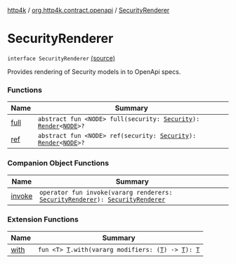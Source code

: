 [http4k](../../index.md) / [org.http4k.contract.openapi](../index.md) / [SecurityRenderer](./index.md)

# SecurityRenderer

`interface SecurityRenderer` [(source)](https://github.com/http4k/http4k/blob/master/http4k-contract/src/main/kotlin/org/http4k/contract/openapi/SecurityRenderer.kt#L11)

Provides rendering of Security models in to OpenApi specs.

### Functions

| Name | Summary |
|---|---|
| [full](full.md) | `abstract fun <NODE> full(security: `[`Security`](../../org.http4k.contract.security/-security/index.md)`): `[`Render`](../-render.md)`<`[`NODE`](full.md#NODE)`>?` |
| [ref](ref.md) | `abstract fun <NODE> ref(security: `[`Security`](../../org.http4k.contract.security/-security/index.md)`): `[`Render`](../-render.md)`<`[`NODE`](ref.md#NODE)`>?` |

### Companion Object Functions

| Name | Summary |
|---|---|
| [invoke](invoke.md) | `operator fun invoke(vararg renderers: `[`SecurityRenderer`](./index.md)`): `[`SecurityRenderer`](./index.md) |

### Extension Functions

| Name | Summary |
|---|---|
| [with](../../org.http4k.core/with.md) | `fun <T> `[`T`](../../org.http4k.core/with.md#T)`.with(vararg modifiers: (`[`T`](../../org.http4k.core/with.md#T)`) -> `[`T`](../../org.http4k.core/with.md#T)`): `[`T`](../../org.http4k.core/with.md#T) |
